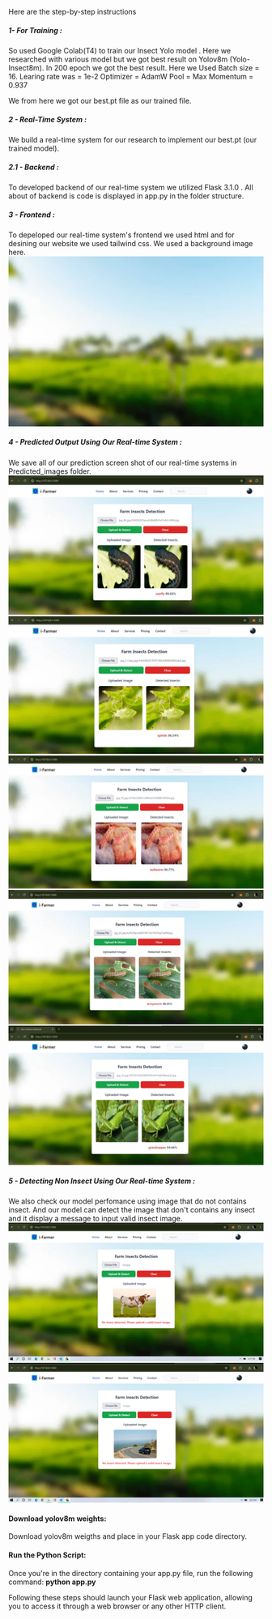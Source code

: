 Here are the step-by-step instructions

##### 1- For Training : 
So used Google Colab(T4) to train our Insect Yolo model . Here we researched with various model but we got best result on Yolov8m (Yolo-Insect8m). In 200 epoch we got the best result. Here we Used 
Batch size = 16. 
Learing rate was = 1e-2
Optimizer = AdamW
Pool = Max
Momentum = 0.937

We from here we got our best.pt file as our trained file. 


##### 2 - Real-Time System :
We build a real-time system for our research to implement our best.pt (our trained model). 

##### 2.1 - Backend :
To developed backend of our real-time system we utilized Flask 3.1.0 . All about of backend is code is displayed in app.py in the folder structure. 


##### 3 - Frontend : 
To depeloped our real-time system's frontend we used html and for desining our website we used tailwind css. We used a background image here. 
![Insect-Detection](static/background3.jpg)


##### 4 - Predicted Output Using Our Real-time System : 
We save all of our prediction screen shot of our real-time systems in Predicted_images folder.
![Insect-Detection](Predicted_images/output1.jpg)
![Insect-Detection](Predicted_images/output3.jpg)
![Insect-Detection](Predicted_images/output4.jpg)
![Insect-Detection](Predicted_images/output5.jpg)
![Insect-Detection](Predicted_images/output6.jpg)


##### 5 - Detecting Non Insect Using Our Real-time System : 
We also check our model perfomance using image that do not contains insect.
 And our model can detect the image that don't contains any insect  and it display a message to input valid insect image. 
![Insect-Detection](Not-insect-images/notinsect-1.png)
![Insect-Detection](Not-insect-images/notinsect-2.png) 

#### Download yolov8m weights:
Download yolov8m weigths and place in your Flask app code directory.

####  Run the Python Script:
Once you're in the directory containing your app.py file, run the following command:
<b>python app.py </b>

Following these steps should launch your Flask web application, allowing you to access it through a web browser or any other HTTP client.


